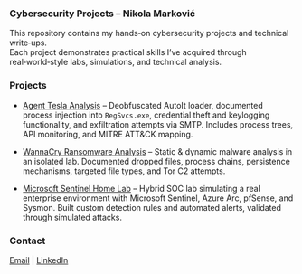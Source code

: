 ### Cybersecurity Projects – Nikola Marković
This repository contains my hands‑on cybersecurity projects and technical write‑ups.                                            
Each project demonstrates practical skills I’ve acquired through real‑world‑style labs, simulations, and technical analysis.

### Projects
- [Agent Tesla Analysis](./malware-analysis/AgentTesla/README.md) – Deobfuscated AutoIt loader, documented process injection into `RegSvcs.exe`, credential theft and keylogging functionality, and exfiltration attempts via SMTP. Includes process trees, API monitoring, and MITRE ATT&CK mapping.

- [WannaCry Ransomware Analysis](./malware-analysis/wannacry/README.md) – Static & dynamic malware analysis in an isolated lab. Documented dropped files, process chains, persistence mechanisms, targeted file types, and Tor C2 attempts.

- [Microsoft Sentinel Home Lab](./Sentinel-Lab/README.md) – Hybrid SOC lab simulating a real enterprise environment with Microsoft Sentinel, Azure Arc, pfSense, and Sysmon. Built custom detection rules and automated alerts, validated through simulated attacks.

### Contact
[Email](mailto:nikola.z.markovic@pm.me)  |  [LinkedIn](http://linkedin.com/in/nikolazmarkovic)
